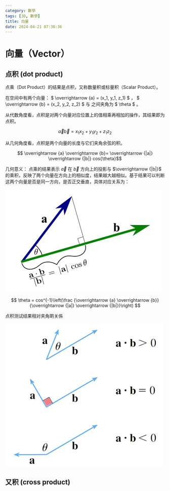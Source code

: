```yaml
---
category: 數學
tags: [3D, 數學]
title: 向量
date: 2024-04-21 07:38:36
---
```


<style>
  table {
    width: 100%git clone https://github.com/hkdickyko/hkdickyko.github.io
    }
  td {
    vertical-align: center;
  }
  table.inputT{
    margin: 10px;
    width: auto;
    margin-left: auto;
    margin-right: auto;
    border: none;
  }
  input{
    text-align: center;
    padding: 0px 10px;
  }
  iframe{
    width: 100%;
    display: block;
    border-style:none;
  }
</style>

# 向量（Vector）

## 点积 (dot product)

点乘（Dot Product）的结果是点积，又称数量积或标量积（Scalar Product）。

在空间中有两个向量：
$ \overrightarrow {a} = (x_1, y_1, z_1) $ ，
$ \overrightarrow {b} = (x_2, y_2, z_2) $
 与 
之间夹角为 $ \theta $
。

从代数角度看，点积是对两个向量对应位置上的值相乘再相加的操作，其结果即为点积。

$$ \overrightarrow {a} \overrightarrow {b}= x_1 x_2+ y_1 y_2 + z_1 z_2 $$

从几何角度看，点积是两个向量的长度与它们夹角余弦的积。

$$ \overrightarrow {a}  \overrightarrow {b}= \overrightarrow {|a|} \overrightarrow {|b|} cos{\theta}$$

几何意义：
点乘的结果表示 $\overrightarrow {a}$ 在 $\overrightarrow {b}$
 方向上的投影与 $\overrightarrow {|b|}$
 的乘积，反映了两个向量在方向上的相似度，结果越大越相似。基于结果可以判断这两个向量是否是同一方向，是否正交垂直，具体对应关系为：
 
![Alt x](../assets/img/3d/dotp.png)


$$ \theta = cos^{-1}\left(\frac {\overrightarrow {a}  \overrightarrow {b}} {\overrightarrow {|a|} \overrightarrow {|b|}}\right)
$$

点积测试结果相对夹角啲关係

![Alt x](../assets/img/3d/dotr.png)


## 又积 (cross product)